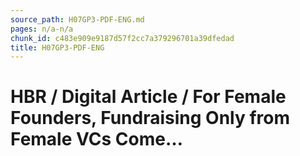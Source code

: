 ```yaml
---
source_path: H07GP3-PDF-ENG.md
pages: n/a-n/a
chunk_id: c483e909e9187d57f2cc7a379296701a39dfedad
title: H07GP3-PDF-ENG
---
```

# HBR / Digital Article / For Female Founders, Fundraising Only from Female VCs Come…
